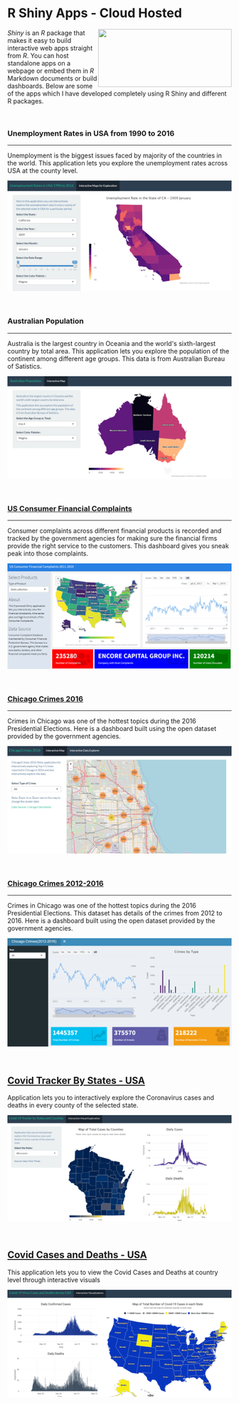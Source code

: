 # R Shiny Apps - Cloud Hosted

<img align="right" src="https://cpsievert.me/images/thumbs/shiny.png" height="130" width="300" />

_Shiny_ is an _R_ package that makes it easy to build interactive web apps straight from _R_. You can host standalone apps on a webpage or embed them in _R_ Markdown documents or build dashboards.  Below are some of the apps which I have developed completely using R Shiny and different R packages.

<br>

### Unemployment Rates in USA from 1990 to 2016

----------------------------------------------

Unemployment is the biggest issues faced by majority of the countries in the world. This application lets you explore the unemployment rates across USA at the county level.

![](/images/unemployment.PNG)

<br>

### Australian Population

----------------------------------------------

Australia is the largest country in Oceania and the world's sixth-largest country by total area. This application lets you explore the population of the continent among different age groups. This data is from Australian Bureau of Satistics.

![](/images/AustralianPopulation.PNG)

<br>

### [US Consumer Financial Complaints](https://umeshjn.shinyapps.io/usconsumerfinancialcomplaints/)

----------------------------------------------

Consumer complaints across different financial products is recorded and tracked by the government agencies for making sure the financial firms provide the right service to the customers. This dashboard gives you sneak peak into those complaints.

![](/images/USConsumerFinancialComplaints.PNG)

<br>

### [Chicago Crimes 2016](https://umeshjn.shinyapps.io/ChicagoCrimes2016/)

-----------------------------------------------------------

Crimes in Chicago was one of the hottest topics during the 2016 Presidential Elections. Here is a dashboard built using the open dataset provided by the government agencies.

![](/images/ChicagoCrime2016.PNG)


<br>

### [Chicago Crimes 2012-2016](https://umeshjn.shinyapps.io/ChicagoCrimes2012-2016/)

-----------------------------------------------------------

Crimes in Chicago was one of the hottest topics during the 2016 Presidential Elections. This dataset has details of the crimes from 2012 to 2016. Here is a dashboard built using the open dataset provided by the government agencies.

![](/images/ChicagoCrimes2012-2016.PNG)

<br>

## [Covid Tracker By States - USA](https://covid19tracking.shinyapps.io/Covid19USAStatesandCounties/)

Application lets you to interactively explore the Coronavirus cases and deaths in every county of the selected state.

![](/images/Covid19USAStatesandCounties.PNG)

<br>


## [Covid Cases and Deaths - USA](https://covid19tracking.shinyapps.io/Covid19_USA_Numbers)

This application lets you to view the Covid Cases and Deaths at country level through interactive visuals

![](/images/Covid19_USA_Numbers.PNG)
